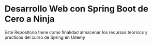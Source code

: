 # Desarrollo Web con Spring Boot de Cero a Ninja

Este Repositorio tiene como finalidad almacenar los recursos teoricos y practicos del curso de Spring en Udemy
